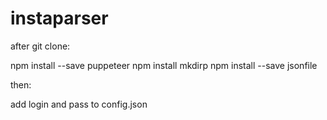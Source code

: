 # instaparser

after git clone:

npm install --save puppeteer npm install mkdirp npm install --save jsonfile

then:

add login and pass to config.json
